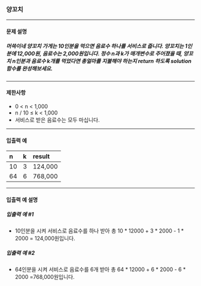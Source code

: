 ### 양꼬치

***

#### 문제 설명
##### 머쓱이네 양꼬치 가게는 10인분을 먹으면 음료수 하나를 서비스로 줍니다. 양꼬치는 1인분에 12,000원, 음료수는 2,000원입니다. 정수 n과 k가 매개변수로 주어졌을 때, 양꼬치 n인분과 음료수 k개를 먹었다면 총얼마를 지불해야 하는지 return 하도록 solution 함수를 완성해보세요.

***

#### 제한사항
* 0 < n < 1,000
* n / 10 ≤ k < 1,000
* 서비스로 받은 음료수는 모두 마십니다.

***

#### 입출력 예
n   |	k|	result |
|:--|:-- |:--
10  |	3|	124,000|
64  |	6|	768,000|

***

#### 입출력 예 설명
##### 입출력 예 #1
* 10인분을 시켜 서비스로 음료수를 하나 받아 총 10 * 12000 + 3 * 2000 - 1 * 2000 = 124,000원입니다.

##### 입출력 예 #2
* 64인분을 시켜 서비스로 음료수를 6개 받아 총 64 * 12000 + 6 * 2000 - 6 * 2000 =768,000원입니다.